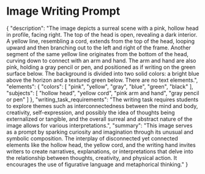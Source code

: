 # Image Writing Prompt

{
  "description": "The image depicts a surreal scene with a pink, hollow head in profile, facing right. The top of the head is open, revealing a dark interior. A yellow line, resembling a cord, extends from the top of the head, looping upward and then branching out to the left and right of the frame. Another segment of the same yellow line originates from the bottom of the head, curving down to connect with an arm and hand. The arm and hand are also pink, holding a gray pencil or pen, and positioned as if writing on the green surface below. The background is divided into two solid colors: a bright blue above the horizon and a textured green below. There are no text elements.",
  "elements": {
    "colors": [
      "pink",
      "yellow",
      "gray",
      "blue",
      "green",
       "black"
    ],
    "subjects": [
      "hollow head",
      "yellow cord",
      "pink arm and hand",
      "gray pencil or pen"
    ]
  },
    "writing_task_requirements": "The writing task requires students to explore themes such as interconnectedness between the mind and body, creativity, self-expression, and possibly the idea of thoughts being externalized or tangible, and the overall surreal and abstract nature of the image allows for various interpretations.",
    "summary": "This image serves as a prompt by sparking curiosity and imagination through its unusual and symbolic composition. The interplay of disconnected yet connected elements like the hollow head, the yellow cord, and the writing hand invites writers to create narratives, explanations, or interpretations that delve into the relationship between thoughts, creativity, and physical action. It encourages the use of figurative language and metaphorical thinking."
}
